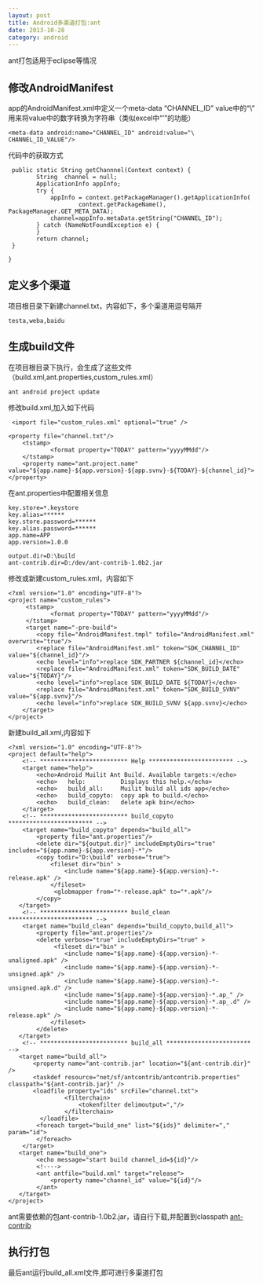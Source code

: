```yaml
---
layout: post
title: Android多渠道打包:ant
date: 2013-10-28
category: android
---
```


ant打包适用于eclipse等情况

## 修改AndroidManifest
app的AndroidManifest.xml中定义一个meta-data “CHANNEL_ID”
value中的“\” 用来将value中的数字转换为字符串（类似excel中“’”的功能）

	<meta-data android:name="CHANNEL_ID" android:value="\ CHANNEL_ID_VALUE"/>

代码中的获取方式

	 public static String getChannnel(Context context) {
	        String  channel = null;
	        ApplicationInfo appInfo;
	        try {
	            appInfo = context.getPackageManager().getApplicationInfo(
	                    context.getPackageName(), PackageManager.GET_META_DATA);
	            channel=appInfo.metaData.getString("CHANNEL_ID");
	        } catch (NameNotFoundException e) {
	        }
	        return channel;
	 }

    }
## 定义多个渠道

项目根目录下新建channel.txt，内容如下，多个渠道用逗号隔开

	testa,weba,baidu
## 生成build文件
在项目根目录下执行，会生成了这些文件（build.xml,ant.properties,custom_rules.xml）

	ant android project update
	
修改build.xml,加入如下代码

	 <import file="custom_rules.xml" optional="true" />

	<property file="channel.txt"/>
		<tstamp>
				<format property="TODAY" pattern="yyyyMMdd"/>
		</tstamp>
		<property name="ant.project.name" value="${app.name}-${app.version}-${app.svnv}-${TODAY}-${channel_id}">
	</property>

在ant.properties中配置相关信息

	key.store=*.keystore
	key.alias=******
	key.store.password=******
	key.alias.password=******
	app.name=APP
	app.version=1.0.0
	
	output.dir=D:\build
	ant-contrib.dir=D:/dev/ant-contrib-1.0b2.jar

修改或新建custom_rules.xml，内容如下

	<?xml version="1.0" encoding="UTF-8"?>
	<project name="custom_rules">
	     <tstamp>
				<format property="TODAY" pattern="yyyyMMdd"/>
		 </tstamp>
		 <target name="-pre-build">
	        <copy file="AndroidManifest.tmpl" tofile="AndroidManifest.xml" overwrite="true"/>
	        <replace file="AndroidManifest.xml" token="SDK_CHANNEL_ID" value="${channel_id}"/>
	        <echo level="info">replace SDK_PARTNER ${channel_id}</echo>
	        <replace file="AndroidManifest.xml" token="SDK_BUILD_DATE" value="${TODAY}"/>
	        <echo level="info">replace SDK_BUILD_DATE ${TODAY}</echo>
	        <replace file="AndroidManifest.xml" token="SDK_BUILD_SVNV" value="${app.svnv}"/>
	        <echo level="info">replace SDK_BUILD_SVNV ${app.svnv}</echo>
	    </target>
	</project>

新建build_all.xml,内容如下

	<?xml version="1.0" encoding="UTF-8"?>
	<project default="help">
	    <!-- ************************* Help ************************ -->
	    <target name="help">
	        <echo>Android Muilit Ant Build. Available targets:</echo>
	        <echo>   help:			Displays this help.</echo>
	        <echo>   build_all:     Muilit build all ids app</echo>
	        <echo>   build_copyto:  copy apk to build.</echo>
	        <echo>   build_clean:   delete apk bin</echo>
	    </target>
	    <!-- ************************* build_copyto ************************ -->
	    <target name="build_copyto" depends="build_all">
	        <property file="ant.properties"/>
	        <delete dir="${output.dir}" includeEmptyDirs="true" includes="${app.name}-${app.version}-*"/>
	        <copy todir="D:\build" verbose="true">
	            <fileset dir="bin" >
	                <include name="${app.name}-${app.version}-*-release.apk" />
	            </fileset>
	             <globmapper from="*-release.apk" to="*.apk"/>  
	        </copy>
	   </target>
	    <!-- ************************* build_clean ************************ -->
	    <target name="build_clean" depends="build_copyto,build_all">
	        <property file="ant.properties"/>
	        <delete verbose="true" includeEmptyDirs="true" > 
	             <fileset dir="bin" >
	                <include name="${app.name}-${app.version}-*-unaligned.apk" />
	                <include name="${app.name}-${app.version}-*-unsigned.apk" />
	                <include name="${app.name}-${app.version}-*-unsigned.apk.d" />
	                <include name="${app.name}-${app.version}-*.ap_" />
	                <include name="${app.name}-${app.version}-*.ap_.d" />
	                <include name="${app.name}-${app.version}-*-release.apk" />
	            </fileset>
	        </delete>
	   </target>
	    <!-- ************************* build_all ************************ -->
	   <target name="build_all">
		   <property name="ant-contrib.jar" location="${ant-contrib.dir}" />
		   <taskdef resource="net/sf/antcontrib/antcontrib.properties" classpath="${ant-contrib.jar}" />
		   <loadfile property="ids" srcFile="channel.txt">
			        <filterchain> 
			            <tokenfilter delimoutput=","/>
			        </filterchain>
	   		 </loadfile>
		    <foreach target="build_one" list="${ids}" delimiter="," param="id">
		    </foreach>
	    </target>
	   <target name="build_one">
	        <echo message="start build channel_id=${id}"/>
	        <!---->
	        <ant antfile="build.xml" target="release">
	            <property name="channel_id" value="${id}"/>
	        </ant>
	   </target>
	</project>

ant需要依赖的包ant-contrib-1.0b2.jar，请自行下载,并配置到classpath
[ant-contrib](http://sourceforge.net/projects/ant-contrib/)
## 执行打包
最后ant运行build_all.xml文件,即可进行多渠道打包
